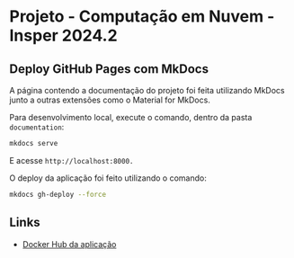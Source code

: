 # Projeto - Computação em Nuvem - Insper 2024.2

## Deploy GitHub Pages com MkDocs

A página contendo a documentação do projeto foi feita utilizando MkDocs junto a outras extensões como o Material for MkDocs.

Para desenvolvimento local, execute o comando, dentro da pasta `documentation`:

```bash
mkdocs serve
```

E acesse `http://localhost:8000.`

O deploy da aplicação foi feito utilizando o comando:

```bash
mkdocs gh-deploy --force
```


## Links

- [Docker Hub da aplicação](https://hub.docker.com/r/carlosepy/projeto-cloud)
